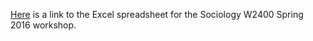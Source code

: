 [Here](https://github.com/barnarderc/workshops/blob/master/Spring%202016/Comparative%20Perspectives%20on%20Inequality%20(Kesler)/inequality_indicator_example.xlsx) is a link to the Excel spreadsheet for the Sociology W2400 Spring 2016 workshop.


